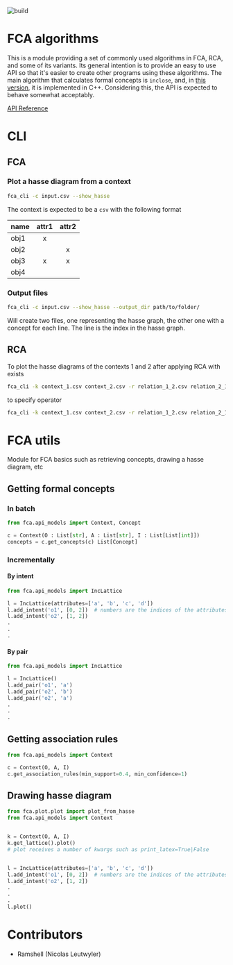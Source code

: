 ![build](https://gitlab.com/cps-phd-leutwyler-nicolas/rca_fca_general/badges/master/pipeline.svg)

# FCA algorithms

This is a module providing a set of commonly used algorithms in FCA, RCA, and some of its variants. Its general intention is to provide an easy to use API so that it's easier to create other programs using these algorithms. The main algorithm that calculates formal concepts is `inclose`, and, in [this version](https://pypi.org/project/fca-algorithms/1.0.0/), it is implemented in C++. Considering this, the API is expected to behave somewhat acceptably.

[API Reference](https://fca-algorithms-docs-cps-phd-leutwyler-nicolas-50eff1e931e894d3e.gitlab.io/index.html)

# CLI

## FCA

### Plot a hasse diagram from a context

```bash
fca_cli -c input.csv --show_hasse
```

The context is expected to be a `csv` with the following format

| name | attr1 | attr2 |
| ---- | :---: | :---: |
| obj1 |   x   |
| obj2 |       |   x   |
| obj3 |   x   |   x   |
| obj4 |       |

### Output files

```bash
fca_cli -c input.csv --show_hasse --output_dir path/to/folder/
```

Will create two files, one representing the hasse graph, the other one with a concept for each line. The line is the index in the hasse graph.

## RCA

To plot the hasse diagrams of the contexts 1 and 2 after applying RCA with exists

```bash
fca_cli -k context_1.csv context_2.csv -r relation_1_2.csv relation_2_1.csv --show_hasse
```

to specify operator

```bash
fca_cli -k context_1.csv context_2.csv -r relation_1_2.csv relation_2_1.csv --show_hasse -o forall
```

# FCA utils

Module for FCA basics such as retrieving concepts, drawing a hasse diagram, etc

## Getting formal concepts

### In batch

```python
from fca.api_models import Context, Concept

c = Context(O : List[str], A : List[str], I : List[List[int]])
concepts = c.get_concepts(c) List[Concept]
```

### Incrementally

#### By intent

```python
from fca.api_models import IncLattice

l = IncLattice(attributes=['a', 'b', 'c', 'd'])
l.add_intent('o1', [0, 2])  # numbers are the indices of the attributes
l.add_intent('o2', [1, 2])
.
.
.
```

#### By pair

```python
from fca.api_models import IncLattice

l = IncLattice()
l.add_pair('o1', 'a')
l.add_pair('o2', 'b')
l.add_pair('o2', 'a')
.
.
.
```

## Getting association rules

```python
from fca.api_models import Context

c = Context(O, A, I)
c.get_association_rules(min_support=0.4, min_confidence=1)
```

## Drawing hasse diagram

```python
from fca.plot.plot import plot_from_hasse
from fca.api_models import Context


k = Context(O, A, I)
k.get_lattice().plot()
# plot receives a number of kwargs such as print_latex=True|False


l = IncLattice(attributes=['a', 'b', 'c', 'd'])
l.add_intent('o1', [0, 2])  # numbers are the indices of the attributes
l.add_intent('o2', [1, 2])
.
.
.
l.plot()
```

# Contributors

- Ramshell (Nicolas Leutwyler)
